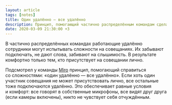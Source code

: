 ```yaml
---
layout: article
tags: [notes]
title: Один удалённо — все удалённо
description: Принцип, помогающий частично распределённым командам сделать совещания комфортными для всех участников.
date: 2020-03-09 21:30:00 +3
---
```

В частично распределённых командах работающие удалённо сотрудники могут испытывать сложности на совещаниях. Их забывают подключать, не дают слова, забивают на слышимость. В результате комфортно только тем, кто присутствует на совещании лично.

Подсмотрел у команды [Miro](https://miro.com) принцип, помогающий справиться со сложностями: «один удалённо — все удалённо». Если хоть один участник совещания не может присутствовать лично, все остальные тоже подключаются удалённо. Это обеспечивает равные условия и комфорт: все говорят в собственные микрофоны, все видят друг друга (если камеры включены), никто не чувствует себя отчуждённым.
